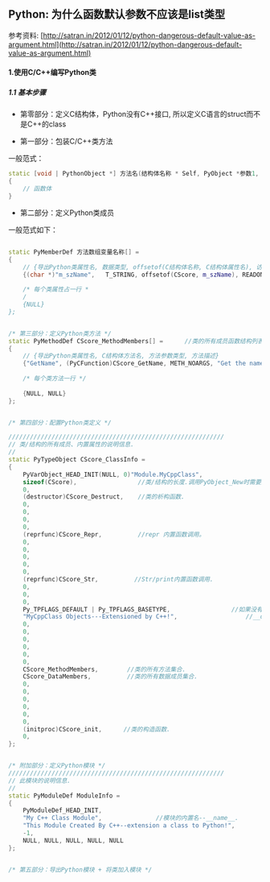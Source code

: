 ## Python: 为什么函数默认参数不应该是list类型

参考资料: [http://satran.in/2012/01/12/python-dangerous-default-value-as-argument.html](http://satran.in/2012/01/12/python-dangerous-default-value-as-argument.html)

#### 1.使用C/C++编写Python类

##### 1.1 基本步骤

* 第零部分：定义C结构体，Python没有C++接口, 所以定义C语言的struct而不是C++的class

* 第一部分：包装C/C++类方法

一般范式：

```cpp
static [void | PythonObject *] 方法名(结构体名称 * Self, PyObject *参数1, PyObject *参数2, ...)
{
    // 函数体
}
```


* 第二部分：定义Python类成员

一般范式如下：

```cpp

static PyMemberDef 方法数组变量名称[] = 
{
    // {导出Python类属性名, 数据类型, offsetof(C结构体名称, C结构体属性名), 访问控制标识, 属性描述}
    {(char *)"m_szName",   T_STRING, offsetof(CScore, m_szName), READONLY, (char *)"The Name of instance"}, 
    
    /* 每个类属性占一行 *
    /
    {NULL}
};


/* 第三部分：定义Python类方法 */
static PyMethodDef CScore_MethodMembers[] =      //类的所有成员函数结构列表.
{
    // {导出Python类属性名, C结构体方法名, 方法参数类型, 方法描述}
    {"GetName", (PyCFunction)CScore_GetName, METH_NOARGS, "Get the name of instance."},
   
    /* 每个类方法一行 */
   
    {NULL, NULL}
};


/* 第四部分：配置Python类定义 */

////////////////////////////////////////////////////////////
// 类/结构的所有成员、内置属性的说明信息.
//
static PyTypeObject CScore_ClassInfo =
{
    PyVarObject_HEAD_INIT(NULL, 0)"Module.MyCppClass",                 //可以通过__class__获得这个字符串. CPP可以用类.__name__获取.
    sizeof(CScore),                 //类/结构的长度.调用PyObject_New时需要知道其大小.
    0,
    (destructor)CScore_Destruct,    //类的析构函数.
    0,
    0,
    0,
    0,
    (reprfunc)CScore_Repr,          //repr 内置函数调用。
    0,
    0,
    0,
    0,
    0,
    (reprfunc)CScore_Str,          //Str/print内置函数调用.
    0,
    0,
    0,
    Py_TPFLAGS_DEFAULT | Py_TPFLAGS_BASETYPE,                 //如果没有提供方法的话，为Py_TPFLAGS_DEFAULE
    "MyCppClass Objects---Extensioned by C++!",                   //__doc__,类/结构的DocString.
    0,
    0,
    0,
    0,
    0,
    0,
    CScore_MethodMembers,        //类的所有方法集合.
    CScore_DataMembers,          //类的所有数据成员集合.
    0,
    0,
    0,
    0,
    0,
    0,
    (initproc)CScore_init,      //类的构造函数.
    0,
};


/* 附加部分：定义Python模块 */
////////////////////////////////////////////////////////////
// 此模块的说明信息.
//
static PyModuleDef ModuleInfo =
{
    PyModuleDef_HEAD_INIT,
    "My C++ Class Module",               //模块的内置名--__name__.
    "This Module Created By C++--extension a class to Python!",                 //模块的DocString.__doc__
    -1,
    NULL, NULL, NULL, NULL, NULL
};


/* 第五部分：导出Python模块 + 将类加入模块 */
